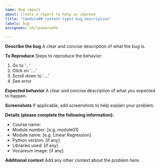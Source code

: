 ```yaml
---
name: Bug report
about: Create a report to help us improve
title: "[module## content_type] bug_description"
labels: bug
assignees: shilpamarwaha

---
```


**Describe the bug**
A clear and concise description of what the bug is.

**To Reproduce**
Steps to reproduce the behavior:
1. Go to '...'
2. Click on '....'
3. Scroll down to '....'
4. See error

**Expected behavior**
A clear and concise description of what you expected to happen.

**Screenshots**
If applicable, add screenshots to help explain your problem.

**Details (please complete the following information):**
 - Course name:
 - Module number: [e.g. module01]
 - Module name: [e.g. Linear Regression]
 - Python version: [if any]
 - Libraries used: [if any]
 - Vocareum image: [if any]

**Additional context**
Add any other context about the problem here.
